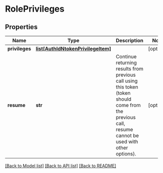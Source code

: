 # RolePrivileges

## Properties
Name | Type | Description | Notes
------------ | ------------- | ------------- | -------------
**privileges** | [**list[AuthIdNtokenPrivilegeItem]**](AuthIdNtokenPrivilegeItem.md) |  | [optional] 
**resume** | **str** | Continue returning results from previous call using this token (token should come from the previous call, resume cannot be used with other options). | [optional] 

[[Back to Model list]](../README.md#documentation-for-models) [[Back to API list]](../README.md#documentation-for-api-endpoints) [[Back to README]](../README.md)


